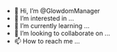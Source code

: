 - 👋 Hi, I’m @GlowdomManager
- 👀 I’m interested in ...
- 🌱 I’m currently learning ...
- 💞️ I’m looking to collaborate on ...
- 📫 How to reach me ...

<!---
GlowdomManager/GlowdomManager is a ✨ special ✨ repository because its `README.md` (this file) appears on your GitHub profile.
You can click the Preview link to take a look at your changes.
--->
